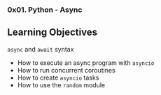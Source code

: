 ### 0x01. Python - Async

## Learning Objectives
`async` and `await` syntax
- How to execute an async program with `asyncio`
- How to run concurrent coroutines
- How to create `asyncio` tasks
- How to use the `random` module